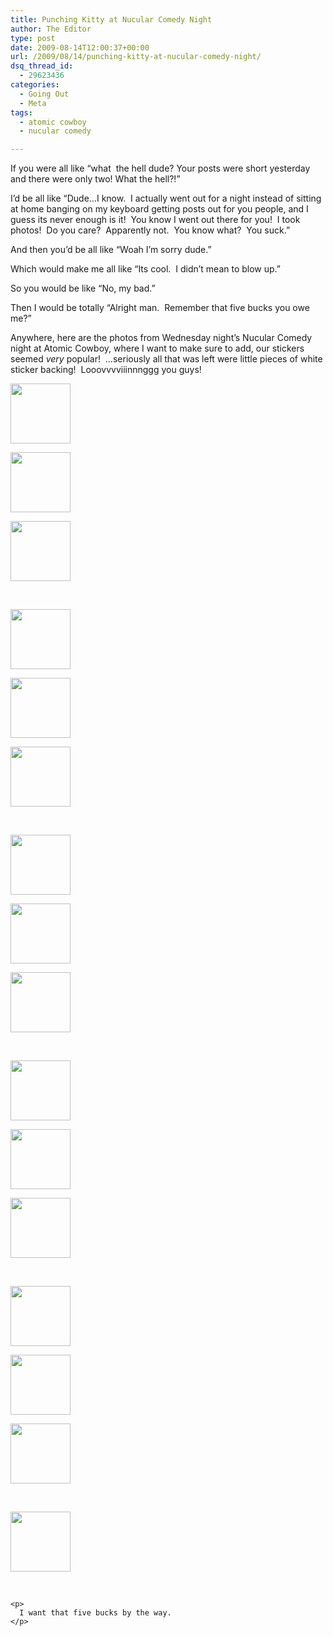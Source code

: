 ```yaml
---
title: Punching Kitty at Nucular Comedy Night
author: The Editor
type: post
date: 2009-08-14T12:00:37+00:00
url: /2009/08/14/punching-kitty-at-nucular-comedy-night/
dsq_thread_id:
  - 29623436
categories:
  - Going Out
  - Meta
tags:
  - atomic cowboy
  - nucular comedy

---
```

If you were all like &#8220;what  the hell dude? Your posts were short yesterday and there were only two! What the hell?!&#8221;

I&#8217;d be all like &#8220;Dude&#8230;I know.  I actually went out for a night instead of sitting at home banging on my keyboard getting posts out for you people, and I guess its never enough is it!  You know I went out there for you!  I took photos!  Do you care?  Apparently not.  You know what?  You suck.&#8221;

And then you&#8217;d be all like &#8220;Woah I&#8217;m sorry dude.&#8221;

Which would make me all like &#8220;Its cool.  I didn&#8217;t mean to blow up.&#8221;

So you would be like &#8220;No, my bad.&#8221;

Then I would be totally &#8220;Alright man.  Remember that five bucks you owe me?&#8221;

Anywhere, here are the photos from Wednesday night&#8217;s Nucular Comedy night at Atomic Cowboy, where I want to make sure to add, our stickers seemed _very_ popular!  &#8230;seriously all that was left were little pieces of white sticker backing!  Looovvvviiinnnggg you guys!

<div id='gallery-7' class='gallery galleryid-1373 gallery-columns-3 gallery-size-thumbnail'>
  <dl class='gallery-item'>
    <dt class='gallery-icon landscape'>
      <a href='http://punchingkitty.com/2009/08/14/punching-kitty-at-nucular-comedy-night/dscf1383/'><img width="96" height="96" src="http://media.punchingkitty.com/wordpress/2009/08/DSCF1383-150x150.jpg" class="attachment-thumbnail size-thumbnail" alt="" /></a>
    </dt>
  </dl>
  
  <dl class='gallery-item'>
    <dt class='gallery-icon landscape'>
      <a href='http://punchingkitty.com/2009/08/14/punching-kitty-at-nucular-comedy-night/dscf1386/'><img width="96" height="96" src="http://media.punchingkitty.com/wordpress/2009/08/DSCF1386-150x150.jpg" class="attachment-thumbnail size-thumbnail" alt="" /></a>
    </dt>
  </dl>
  
  <dl class='gallery-item'>
    <dt class='gallery-icon landscape'>
      <a href='http://punchingkitty.com/2009/08/14/punching-kitty-at-nucular-comedy-night/dscf1389/'><img width="96" height="96" src="http://media.punchingkitty.com/wordpress/2009/08/DSCF1389-150x150.jpg" class="attachment-thumbnail size-thumbnail" alt="" /></a>
    </dt>
  </dl>
  
  <p>
    <br style="clear: both" />
  </p>
  
  <dl class='gallery-item'>
    <dt class='gallery-icon landscape'>
      <a href='http://punchingkitty.com/2009/08/14/punching-kitty-at-nucular-comedy-night/dscf1390/'><img width="96" height="96" src="http://media.punchingkitty.com/wordpress/2009/08/DSCF1390-150x150.jpg" class="attachment-thumbnail size-thumbnail" alt="" /></a>
    </dt>
  </dl>
  
  <dl class='gallery-item'>
    <dt class='gallery-icon landscape'>
      <a href='http://punchingkitty.com/2009/08/14/punching-kitty-at-nucular-comedy-night/dscf1391/'><img width="96" height="96" src="http://media.punchingkitty.com/wordpress/2009/08/DSCF1391-150x150.jpg" class="attachment-thumbnail size-thumbnail" alt="" /></a>
    </dt>
  </dl>
  
  <dl class='gallery-item'>
    <dt class='gallery-icon landscape'>
      <a href='http://punchingkitty.com/2009/08/14/punching-kitty-at-nucular-comedy-night/dscf1392/'><img width="96" height="96" src="http://media.punchingkitty.com/wordpress/2009/08/DSCF1392-150x150.jpg" class="attachment-thumbnail size-thumbnail" alt="" /></a>
    </dt>
  </dl>
  
  <p>
    <br style="clear: both" />
  </p>
  
  <dl class='gallery-item'>
    <dt class='gallery-icon landscape'>
      <a href='http://punchingkitty.com/2009/08/14/punching-kitty-at-nucular-comedy-night/dscf1398/'><img width="96" height="96" src="http://media.punchingkitty.com/wordpress/2009/08/DSCF1398-150x150.jpg" class="attachment-thumbnail size-thumbnail" alt="" /></a>
    </dt>
  </dl>
  
  <dl class='gallery-item'>
    <dt class='gallery-icon landscape'>
      <a href='http://punchingkitty.com/2009/08/14/punching-kitty-at-nucular-comedy-night/dscf1400/'><img width="96" height="96" src="http://media.punchingkitty.com/wordpress/2009/08/DSCF1400-150x150.jpg" class="attachment-thumbnail size-thumbnail" alt="" /></a>
    </dt>
  </dl>
  
  <dl class='gallery-item'>
    <dt class='gallery-icon landscape'>
      <a href='http://punchingkitty.com/2009/08/14/punching-kitty-at-nucular-comedy-night/dscf1404/'><img width="96" height="96" src="http://media.punchingkitty.com/wordpress/2009/08/DSCF1404-150x150.jpg" class="attachment-thumbnail size-thumbnail" alt="" /></a>
    </dt>
  </dl>
  
  <p>
    <br style="clear: both" />
  </p>
  
  <dl class='gallery-item'>
    <dt class='gallery-icon landscape'>
      <a href='http://punchingkitty.com/2009/08/14/punching-kitty-at-nucular-comedy-night/dscf1407/'><img width="96" height="96" src="http://media.punchingkitty.com/wordpress/2009/08/DSCF1407-150x150.jpg" class="attachment-thumbnail size-thumbnail" alt="" /></a>
    </dt>
  </dl>
  
  <dl class='gallery-item'>
    <dt class='gallery-icon landscape'>
      <a href='http://punchingkitty.com/2009/08/14/punching-kitty-at-nucular-comedy-night/dscf1412/'><img width="96" height="96" src="http://media.punchingkitty.com/wordpress/2009/08/DSCF1412-150x150.jpg" class="attachment-thumbnail size-thumbnail" alt="" /></a>
    </dt>
  </dl>
  
  <dl class='gallery-item'>
    <dt class='gallery-icon landscape'>
      <a href='http://punchingkitty.com/2009/08/14/punching-kitty-at-nucular-comedy-night/dscf1413/'><img width="96" height="96" src="http://media.punchingkitty.com/wordpress/2009/08/DSCF1413-150x150.jpg" class="attachment-thumbnail size-thumbnail" alt="" /></a>
    </dt>
  </dl>
  
  <p>
    <br style="clear: both" />
  </p>
  
  <dl class='gallery-item'>
    <dt class='gallery-icon landscape'>
      <a href='http://punchingkitty.com/2009/08/14/punching-kitty-at-nucular-comedy-night/dscf1416/'><img width="96" height="96" src="http://media.punchingkitty.com/wordpress/2009/08/DSCF1416-150x150.jpg" class="attachment-thumbnail size-thumbnail" alt="" /></a>
    </dt>
  </dl>
  
  <dl class='gallery-item'>
    <dt class='gallery-icon landscape'>
      <a href='http://punchingkitty.com/2009/08/14/punching-kitty-at-nucular-comedy-night/dscf1418/'><img width="96" height="96" src="http://media.punchingkitty.com/wordpress/2009/08/DSCF1418-150x150.jpg" class="attachment-thumbnail size-thumbnail" alt="" /></a>
    </dt>
  </dl>
  
  <dl class='gallery-item'>
    <dt class='gallery-icon landscape'>
      <a href='http://punchingkitty.com/2009/08/14/punching-kitty-at-nucular-comedy-night/dscf1419/'><img width="96" height="96" src="http://media.punchingkitty.com/wordpress/2009/08/DSCF1419-150x150.jpg" class="attachment-thumbnail size-thumbnail" alt="" /></a>
    </dt>
  </dl>
  
  <p>
    <br style="clear: both" />
  </p>
  
  <dl class='gallery-item'>
    <dt class='gallery-icon landscape'>
      <a href='http://punchingkitty.com/2009/08/14/punching-kitty-at-nucular-comedy-night/dscf1423/'><img width="96" height="96" src="http://media.punchingkitty.com/wordpress/2009/08/DSCF1423-150x150.jpg" class="attachment-thumbnail size-thumbnail" alt="" /></a>
    </dt>
  </dl>
  
  <p>
    <br style='clear: both' /> </div> 
    
    <p>
      I want that five bucks by the way.
    </p>